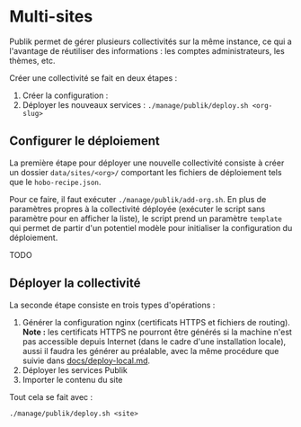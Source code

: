 # Multi-sites

Publik permet de gérer plusieurs collectivités sur la même instance, ce qui a
l'avantage de réutiliser des informations : les comptes administrateurs, les
thèmes, etc.

Créer une collectivité se fait en deux étapes :

1. Créer la configuration : 
2. Déployer les nouveaux services : `./manage/publik/deploy.sh <org-slug>`

## Configurer le déploiement

La première étape pour déployer une nouvelle collectivité consiste à créer un
dossier `data/sites/<org>/` comportant les fichiers de déploiement tels que le
`hobo-recipe.json`.

Pour ce faire, il faut exécuter `./manage/publik/add-org.sh`. En plus de paramètres
propres à la collectivité déployée (exécuter le script sans paramètre pour en
afficher la liste), le script prend un paramètre `template` qui permet de partir
d'un potentiel modèle pour initialiser la configuration du déploiement.

TODO

## Déployer la collectivité

La seconde étape consiste en trois types d'opérations :

1. Générer la configuration nginx (certificats HTTPS et fichiers de routing). **Note :** les certificats HTTPS ne pourront être générés si la machine n'est pas accessible depuis Internet (dans le cadre d'une installation locale), aussi il faudra les générer au préalable, avec la même procédure que suivie dans [docs/deploy-local.md](deploy-local.md).
2. Déployer les services Publik
3. Importer le contenu du site

Tout cela se fait avec :

```
./manage/publik/deploy.sh <site>
```
